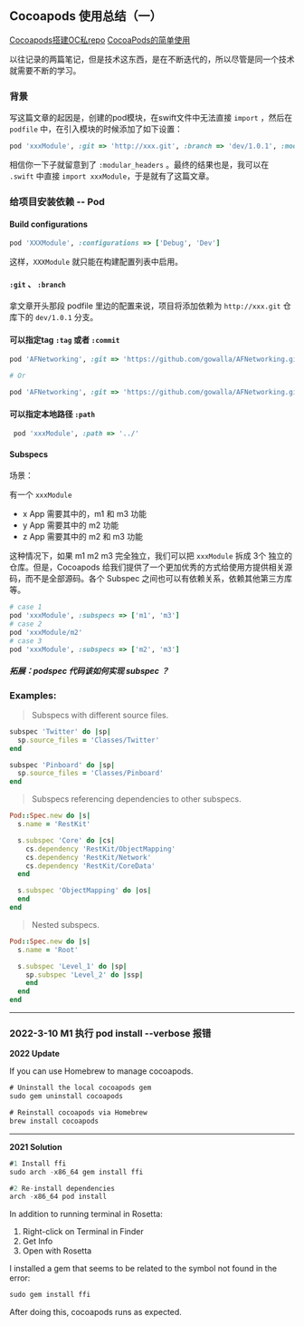 ## Cocoapods 使用总结（一）

 <a href="./articles/2016-8-27-Cocoapods搭建OC私repo.md">Cocoapods搭建OC私repo</a>
 <a href="./articles/2016-4-3-cocoaPods的简单使用.md">CocoaPods的简单使用</a>

以往记录的两篇笔记，但是技术这东西，是在不断迭代的，所以尽管是同一个技术就需要不断的学习。

### 背景

写这篇文章的起因是，创建的pod模块，在swift文件中无法直接 `import` ，然后在`podfile` 中，在引入模块的时候添加了如下设置：

```ruby
pod 'xxxModule', :git => 'http://xxx.git', :branch => 'dev/1.0.1', :modular_headers => true
```

相信你一下子就留意到了 `:modular_headers` 。最终的结果也是，我可以在 `.swift` 中直接 `import xxxModule`，于是就有了这篇文章。



### 给项目安装依赖 -- Pod

#### Build configurations

```ruby
pod 'XXXModule', :configurations => ['Debug', 'Dev']
```

这样，`XXXModule` 就只能在构建配置列表中启用。



#### `:git` 、 `:branch`

拿文章开头那段 podfile 里边的配置来说，项目将添加依赖为 `http://xxx.git`  仓库下的 `dev/1.0.1` 分支。



#### 可以指定tag  `:tag` 或者 `:commit`

```ruby
pod 'AFNetworking', :git => 'https://github.com/gowalla/AFNetworking.git', :tag => '0.7.0'

# Or 

pod 'AFNetworking', :git => 'https://github.com/gowalla/AFNetworking.git', :commit => '082f8319af'
```



#### 可以指定本地路径 `:path`

```ruby
 pod 'xxxModule', :path => '../'
```



#### Subspecs

场景：

有一个 `xxxModule` 

- x App 需要其中的，m1 和 m3 功能
- y App 需要其中的 m2 功能
- z App 需要其中的 m2 和 m3 功能

这种情况下，如果 m1 m2 m3 完全独立，我们可以把 `xxxModule` 拆成 3个 独立的仓库。但是，Cocoapods 给我们提供了一个更加优秀的方式给使用方提供相关源码，而不是全部源码。各个 Subspec 之间也可以有依赖关系，依赖其他第三方库等。

```ruby
# case 1
pod 'xxxModule', :subspecs => ['m1', 'm3']
# case 2
pod 'xxxModule/m2'
# case 3
pod 'xxxModule', :subspecs => ['m2', 'm3']
```



##### 拓展：podspec 代码该如何实现 subspec ？

### Examples:

> Subspecs with different source files.

```ruby
subspec 'Twitter' do |sp|
  sp.source_files = 'Classes/Twitter'
end

subspec 'Pinboard' do |sp|
  sp.source_files = 'Classes/Pinboard'
end
```

> Subspecs referencing dependencies to other subspecs.

```ruby
Pod::Spec.new do |s|
  s.name = 'RestKit'

  s.subspec 'Core' do |cs|
    cs.dependency 'RestKit/ObjectMapping'
    cs.dependency 'RestKit/Network'
    cs.dependency 'RestKit/CoreData'
  end

  s.subspec 'ObjectMapping' do |os|
  end
end
```

> Nested subspecs.

```ruby
Pod::Spec.new do |s|
  s.name = 'Root'

  s.subspec 'Level_1' do |sp|
    sp.subspec 'Level_2' do |ssp|
    end
  end
end
```



---

### 2022-3-10 M1 执行 pod install --verbose 报错

**2022 Update**

If you can use Homebrew to manage cocoapods.

```dart
# Uninstall the local cocoapods gem
sudo gem uninstall cocoapods

# Reinstall cocoapods via Homebrew
brew install cocoapods
```

------

**2021 Solution**

```dart
#1 Install ffi
sudo arch -x86_64 gem install ffi

#2 Re-install dependencies
arch -x86_64 pod install
```

 

In addition to running terminal in Rosetta:

1. Right-click on Terminal in Finder
2. Get Info
3. Open with Rosetta

I installed a gem that seems to be related to the symbol not found in the error:

```dart
sudo gem install ffi
```

After doing this, cocoapods runs as expected.
